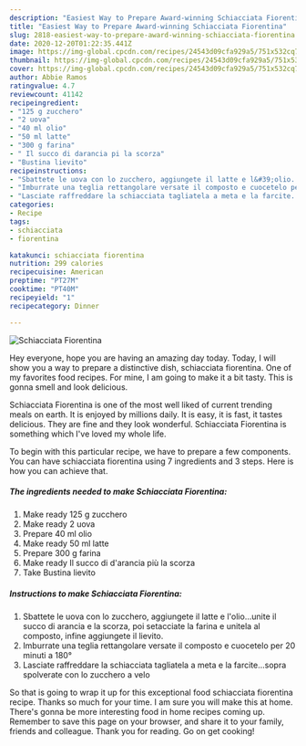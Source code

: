 ```yaml
---
description: "Easiest Way to Prepare Award-winning Schiacciata Fiorentina"
title: "Easiest Way to Prepare Award-winning Schiacciata Fiorentina"
slug: 2818-easiest-way-to-prepare-award-winning-schiacciata-fiorentina
date: 2020-12-20T01:22:35.441Z
image: https://img-global.cpcdn.com/recipes/24543d09cfa929a5/751x532cq70/schiacciata-fiorentina-recipe-main-photo.jpg
thumbnail: https://img-global.cpcdn.com/recipes/24543d09cfa929a5/751x532cq70/schiacciata-fiorentina-recipe-main-photo.jpg
cover: https://img-global.cpcdn.com/recipes/24543d09cfa929a5/751x532cq70/schiacciata-fiorentina-recipe-main-photo.jpg
author: Abbie Ramos
ratingvalue: 4.7
reviewcount: 41142
recipeingredient:
- "125 g zucchero"
- "2 uova"
- "40 ml olio"
- "50 ml latte"
- "300 g farina"
- " Il succo di darancia pi la scorza"
- "Bustina lievito"
recipeinstructions:
- "Sbattete le uova con lo zucchero, aggiungete il latte e l&#39;olio...unite il succo di arancia e la scorza, poi setacciate la farina e unitela al composto, infine aggiungete il lievito."
- "Imburrate una teglia rettangolare versate il composto e cuocetelo per 20 minuti a 180°"
- "Lasciate raffreddare la schiacciata tagliatela a meta e la farcite...sopra spolverate con lo zucchero a velo"
categories:
- Recipe
tags:
- schiacciata
- fiorentina

katakunci: schiacciata fiorentina 
nutrition: 299 calories
recipecuisine: American
preptime: "PT27M"
cooktime: "PT40M"
recipeyield: "1"
recipecategory: Dinner

---
```



![Schiacciata Fiorentina](https://img-global.cpcdn.com/recipes/24543d09cfa929a5/751x532cq70/schiacciata-fiorentina-recipe-main-photo.jpg)

Hey everyone, hope you are having an amazing day today. Today, I will show you a way to prepare a distinctive dish, schiacciata fiorentina. One of my favorites food recipes. For mine, I am going to make it a bit tasty. This is gonna smell and look delicious.



Schiacciata Fiorentina is one of the most well liked of current trending meals on earth. It is enjoyed by millions daily. It is easy, it is fast, it tastes delicious. They are fine and they look wonderful. Schiacciata Fiorentina is something which I've loved my whole life.


To begin with this particular recipe, we have to prepare a few components. You can have schiacciata fiorentina using 7 ingredients and 3 steps. Here is how you can achieve that.

<!--inarticleads1-->

##### The ingredients needed to make Schiacciata Fiorentina:

1. Make ready 125 g zucchero
1. Make ready 2 uova
1. Prepare 40 ml olio
1. Make ready 50 ml latte
1. Prepare 300 g farina
1. Make ready  Il succo di d&#39;arancia più la scorza
1. Take Bustina lievito




<!--inarticleads2-->

##### Instructions to make Schiacciata Fiorentina:

1. Sbattete le uova con lo zucchero, aggiungete il latte e l&#39;olio...unite il succo di arancia e la scorza, poi setacciate la farina e unitela al composto, infine aggiungete il lievito.
1. Imburrate una teglia rettangolare versate il composto e cuocetelo per 20 minuti a 180°
1. Lasciate raffreddare la schiacciata tagliatela a meta e la farcite...sopra spolverate con lo zucchero a velo




So that is going to wrap it up for this exceptional food schiacciata fiorentina recipe. Thanks so much for your time. I am sure you will make this at home. There's gonna be more interesting food in home recipes coming up. Remember to save this page on your browser, and share it to your family, friends and colleague. Thank you for reading. Go on get cooking!
